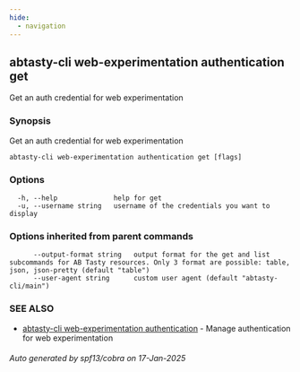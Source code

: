```yaml
---
hide:
  - navigation
---
```

## abtasty-cli web-experimentation authentication get

Get an auth credential for web experimentation

### Synopsis

Get an auth credential for web experimentation

```
abtasty-cli web-experimentation authentication get [flags]
```

### Options

```
  -h, --help              help for get
  -u, --username string   username of the credentials you want to display
```

### Options inherited from parent commands

```
      --output-format string   output format for the get and list subcommands for AB Tasty resources. Only 3 format are possible: table, json, json-pretty (default "table")
      --user-agent string      custom user agent (default "abtasty-cli/main")
```

### SEE ALSO

* [abtasty-cli web-experimentation authentication](abtasty-cli_web-experimentation_authentication.md)	 - Manage authentication for web experimentation

###### Auto generated by spf13/cobra on 17-Jan-2025
